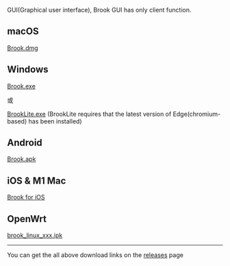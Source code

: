 GUI(Graphical user interface), Brook GUI has only client function.

## macOS

[Brook.dmg](https://github.com/txthinking/brook/releases/latest/download/Brook.dmg)

## Windows

[Brook.exe](https://github.com/txthinking/brook/releases/latest/download/Brook.exe)

或

[BrookLite.exe](https://github.com/txthinking/brook/releases/latest/download/BrookLite.exe) (BrookLite requires that the latest version of Edge(chromium-based) has been installed)

## Android

[Brook.apk](https://github.com/txthinking/brook/releases/latest/download/Brook.apk)

## iOS & M1 Mac

[Brook for iOS](https://apps.apple.com/us/app/brook-a-cross-platform-proxy/id1216002642)

## OpenWrt

[brook_linux_xxx.ipk](/brook-tproxy-gui)

---

You can get the all above download links on the [releases](https://github.com/txthinking/brook/releases) page
